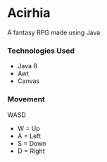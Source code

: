 # Acirhia
A fantasy RPG made using Java

### Technologies Used

- Java 8
- Awt
- Canvas

### Movement

WASD

- W = Up
- A = Left
- S = Down
- D = Right
